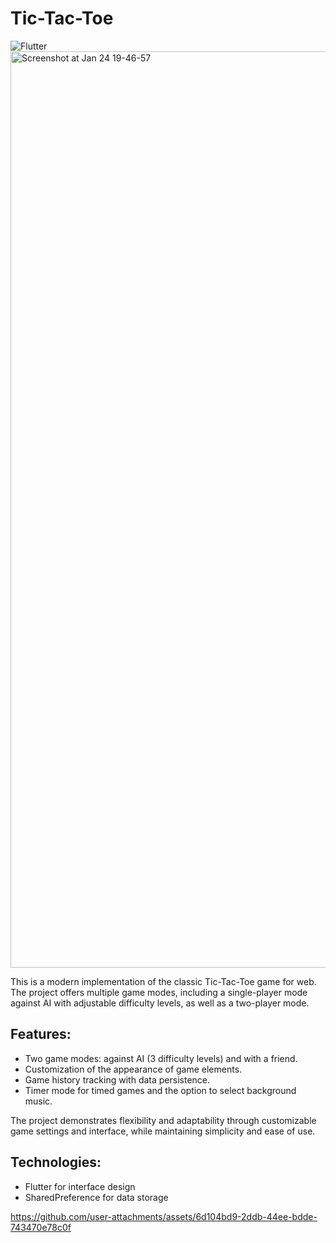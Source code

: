 # Tic-Tac-Toe

![Flutter](https://img.shields.io/badge/Flutter-02569B)
<img width="1466" alt="Screenshot at Jan 24 19-46-57" src="https://github.com/user-attachments/assets/df2b8f7a-1244-4d5f-bbf7-9658de3ed1d5" />

This is a modern implementation of the classic Tic-Tac-Toe game for web. The project offers multiple game modes, including a single-player mode against AI with adjustable difficulty levels, as well as a two-player mode.

## Features:

- Two game modes: against AI (3 difficulty levels) and with a friend.
- Customization of the appearance of game elements.
- Game history tracking with data persistence.
- Timer mode for timed games and the option to select background music.

The project demonstrates flexibility and adaptability through customizable game settings and interface, while maintaining simplicity and ease of use.

## Technologies:

- Flutter for interface design
- SharedPreference for data storage

https://github.com/user-attachments/assets/6d104bd9-2ddb-44ee-bdde-743470e78c0f
